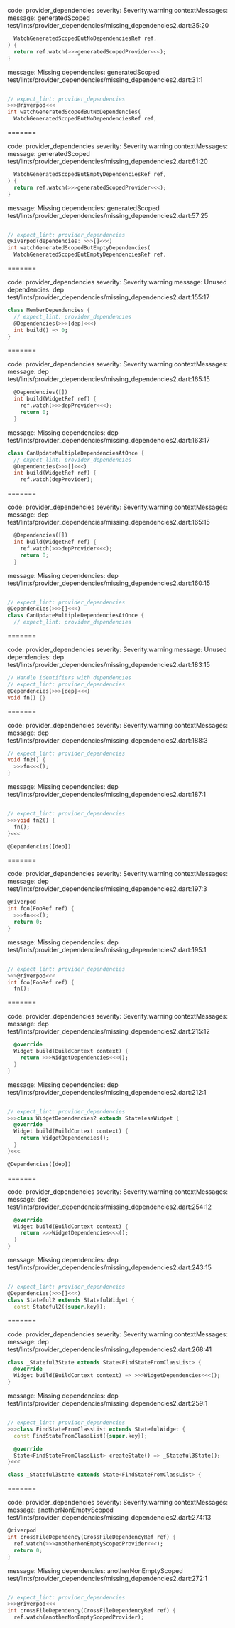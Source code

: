 code: provider_dependencies
severity: Severity.warning
contextMessages:
  message: generatedScoped
  test/lints/provider_dependencies/missing_dependencies2.dart:35:20

  ```dart
    WatchGeneratedScopedButNoDependenciesRef ref,
  ) {
    return ref.watch(>>>generatedScopedProvider<<<);
  }
  
  ```
message: Missing dependencies: generatedScoped
test/lints/provider_dependencies/missing_dependencies2.dart:31:1

```dart

// expect_lint: provider_dependencies
>>>@riverpod<<<
int watchGeneratedScopedButNoDependencies(
  WatchGeneratedScopedButNoDependenciesRef ref,
```

=======

code: provider_dependencies
severity: Severity.warning
contextMessages:
  message: generatedScoped
  test/lints/provider_dependencies/missing_dependencies2.dart:61:20

  ```dart
    WatchGeneratedScopedButEmptyDependenciesRef ref,
  ) {
    return ref.watch(>>>generatedScopedProvider<<<);
  }
  
  ```
message: Missing dependencies: generatedScoped
test/lints/provider_dependencies/missing_dependencies2.dart:57:25

```dart

// expect_lint: provider_dependencies
@Riverpod(dependencies: >>>[]<<<)
int watchGeneratedScopedButEmptyDependencies(
  WatchGeneratedScopedButEmptyDependenciesRef ref,
```

=======

code: provider_dependencies
severity: Severity.warning
message: Unused dependencies: dep
test/lints/provider_dependencies/missing_dependencies2.dart:155:17

```dart
class MemberDependencies {
  // expect_lint: provider_dependencies
  @Dependencies(>>>[dep]<<<)
  int build() => 0;
}
```

=======

code: provider_dependencies
severity: Severity.warning
contextMessages:
  message: dep
  test/lints/provider_dependencies/missing_dependencies2.dart:165:15

  ```dart
    @Dependencies([])
    int build(WidgetRef ref) {
      ref.watch(>>>depProvider<<<);
      return 0;
    }
  ```
message: Missing dependencies: dep
test/lints/provider_dependencies/missing_dependencies2.dart:163:17

```dart
class CanUpdateMultipleDependenciesAtOnce {
  // expect_lint: provider_dependencies
  @Dependencies(>>>[]<<<)
  int build(WidgetRef ref) {
    ref.watch(depProvider);
```

=======

code: provider_dependencies
severity: Severity.warning
contextMessages:
  message: dep
  test/lints/provider_dependencies/missing_dependencies2.dart:165:15

  ```dart
    @Dependencies([])
    int build(WidgetRef ref) {
      ref.watch(>>>depProvider<<<);
      return 0;
    }
  ```
message: Missing dependencies: dep
test/lints/provider_dependencies/missing_dependencies2.dart:160:15

```dart

// expect_lint: provider_dependencies
@Dependencies(>>>[]<<<)
class CanUpdateMultipleDependenciesAtOnce {
  // expect_lint: provider_dependencies
```

=======

code: provider_dependencies
severity: Severity.warning
message: Unused dependencies: dep
test/lints/provider_dependencies/missing_dependencies2.dart:183:15

```dart
// Handle identifiers with dependencies
// expect_lint: provider_dependencies
@Dependencies(>>>[dep]<<<)
void fn() {}

```

=======

code: provider_dependencies
severity: Severity.warning
contextMessages:
  message: dep
  test/lints/provider_dependencies/missing_dependencies2.dart:188:3

  ```dart
  // expect_lint: provider_dependencies
  void fn2() {
    >>>fn<<<();
  }
  
  ```
message: Missing dependencies: dep
test/lints/provider_dependencies/missing_dependencies2.dart:187:1

```dart

// expect_lint: provider_dependencies
>>>void fn2() {
  fn();
}<<<

@Dependencies([dep])
```

=======

code: provider_dependencies
severity: Severity.warning
contextMessages:
  message: dep
  test/lints/provider_dependencies/missing_dependencies2.dart:197:3

  ```dart
  @riverpod
  int foo(FooRef ref) {
    >>>fn<<<();
    return 0;
  }
  ```
message: Missing dependencies: dep
test/lints/provider_dependencies/missing_dependencies2.dart:195:1

```dart

// expect_lint: provider_dependencies
>>>@riverpod<<<
int foo(FooRef ref) {
  fn();
```

=======

code: provider_dependencies
severity: Severity.warning
contextMessages:
  message: dep
  test/lints/provider_dependencies/missing_dependencies2.dart:215:12

  ```dart
    @override
    Widget build(BuildContext context) {
      return >>>WidgetDependencies<<<();
    }
  }
  ```
message: Missing dependencies: dep
test/lints/provider_dependencies/missing_dependencies2.dart:212:1

```dart

// expect_lint: provider_dependencies
>>>class WidgetDependencies2 extends StatelessWidget {
  @override
  Widget build(BuildContext context) {
    return WidgetDependencies();
  }
}<<<

@Dependencies([dep])
```

=======

code: provider_dependencies
severity: Severity.warning
contextMessages:
  message: dep
  test/lints/provider_dependencies/missing_dependencies2.dart:254:12

  ```dart
    @override
    Widget build(BuildContext context) {
      return >>>WidgetDependencies<<<();
    }
  }
  ```
message: Missing dependencies: dep
test/lints/provider_dependencies/missing_dependencies2.dart:243:15

```dart

// expect_lint: provider_dependencies
@Dependencies(>>>[]<<<)
class Stateful2 extends StatefulWidget {
  const Stateful2({super.key});
```

=======

code: provider_dependencies
severity: Severity.warning
contextMessages:
  message: dep
  test/lints/provider_dependencies/missing_dependencies2.dart:268:41

  ```dart
  class _Stateful3State extends State<FindStateFromClassList> {
    @override
    Widget build(BuildContext context) => >>>WidgetDependencies<<<();
  }
  
  ```
message: Missing dependencies: dep
test/lints/provider_dependencies/missing_dependencies2.dart:259:1

```dart

// expect_lint: provider_dependencies
>>>class FindStateFromClassList extends StatefulWidget {
  const FindStateFromClassList({super.key});

  @override
  State<FindStateFromClassList> createState() => _Stateful3State();
}<<<

class _Stateful3State extends State<FindStateFromClassList> {
```

=======

code: provider_dependencies
severity: Severity.warning
contextMessages:
  message: anotherNonEmptyScoped
  test/lints/provider_dependencies/missing_dependencies2.dart:274:13

  ```dart
  @riverpod
  int crossFileDependency(CrossFileDependencyRef ref) {
    ref.watch(>>>anotherNonEmptyScopedProvider<<<);
    return 0;
  }
  ```
message: Missing dependencies: anotherNonEmptyScoped
test/lints/provider_dependencies/missing_dependencies2.dart:272:1

```dart

// expect_lint: provider_dependencies
>>>@riverpod<<<
int crossFileDependency(CrossFileDependencyRef ref) {
  ref.watch(anotherNonEmptyScopedProvider);
```
